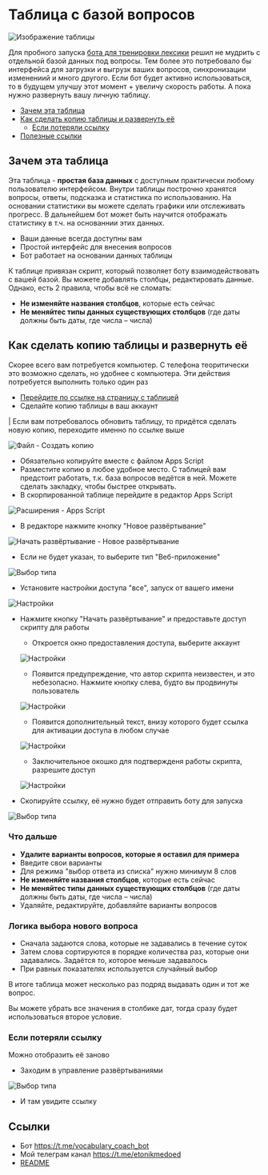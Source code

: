 # Таблица с базой вопросов

![Изображение таблицы](img/table.png)

Для пробного запуска [бота для тренировки лексики](https://t.me/vocabulary_coach_bot) решил не мудрить с отдельной базой данных под вопросы. Тем более это потребовало бы интерфейса для загрузки и выгрузк ваших вопросов, синхронизации изменениий и много другого. Если бот будет активно использоваться, то в будущем улучшу этот момент + увеличу скорость работы. А пока нужно развернуть вашу личную таблицу.

- [Зачем эта таблица](#Зачем-эта-таблица)
- [Как сделать копию таблицы и развернуть её](#Как-сделать-копию-таблицы-и-развернуть-её)
	- [Если потеряли ссылку](#Если-потеряли-ссылку)
- [Полезные ссылки](#Ссылки)

## Зачем эта таблица

Эта таблица - **простая база данных** с доступным практически любому пользователю интерфейсом.
Внутри таблицы построчно хранятся вопросы, ответы, подсказка и статистика по использованию.
На основании статистики вы можете сделать графики или отслеживать прогресс. В дальнейшем бот может быть научится отображать статистику в т.ч. на основаннии этих данных.

- Ваши данные всегда доступны вам
- Простой интерфейс для внесения вопросов
- Бот работает на основании данных таблицы

К таблице привязан скрипт, который позволяет боту взаимодействовать с вашей базой.
Вы можете добавлять столбцы, редактировать данные. Однако, есть 2 правила, чтобы всё не сломать:
- **Не изменяйте названия столбцов**, которые есть сейчас
- **Не меняйтес типы данных существующих столбцов**
(где даты должны быть даты, где числа – числа)

## Как сделать копию таблицы и развернуть её
Скорее всего вам потребуется компьютер.
С телефона теоритически это возможно сделать, но удобнее с компьютера.
Эти действия потребуется выполнить только один раз

- [Перейдите по ссылке на страницу с таблицей](https://docs.google.com/spreadsheets/d/1FvD3tg18_Gx9mD71T2cI6UiVrfnZ8ikgp0hAV7GpBeU/edit?usp=sharing)
- Сделайте копию таблицы в ваш аккаунт

| Если вам потребовалось обновить таблицу, то придётся сделать новую копию, переходите именно по ссылке выше

![Файл - Создать копию](img/copy.png)
- Обязательно копируйте вместе с файлом Apps Script
- Разместите копию в любое удобное место. С таблицей вам предстоит работать, т.к. база вопросов ведётся в ней. Можете сделать закладку, чтобы быстрее открывать.
- В скорпированной таблице перейдите в редактор Apps Script

![Расширения - Apps Script](img/script.png)
- В редакторе нажмите кнопку "Новое развёртывание"

![Начать развёртывание - Новое развёртывание](img/deploy.png)
- Если не будет указан, то выберите тип "Веб-приложение"

![Выбор типа](img/type.png)
- Установите настройки доступа "все", запуск от вашего имени

![Настройки](img/settings.png)
- Нажмите кнопку "Начать развёртывание" и предоставьте доступ скрипту для работы
	- Откроется окно предоставления доступа, выберите аккаунт

	![Настройки](img/access1.png)
	- Появится предупреждение, что автор скрипта неизвестен, и это небезопасно. Нажмите кнопку слева, будто вы продвинуты пользователь

	![Настройки](img/access2.png)
	- Появится дополнительный текст, внизу которого будет ссылка для активации доступа в любом случае

	![Настройки](img/access3.png)
	- Заключительное окошко для подтвержденя работы скрипта, разрешите доступ

	![Настройки](img/access4.png)
- Скопируйте ссылку, её нужно будет отправить боту для запуска

![Выбор типа](img/url.png)
### Что дальше

- **Удалите варианты вопросов, которые я оставил для примера**
- Введите свои варианты
- Для режима "выбор ответа из списка" нужно минимум 8 слов
- **Не изменяйте названия столбцов**, которые есть сейчас
- **Не меняйтес типы данных существующих столбцов**
(где даты должны быть даты, где числа – числа)
- Удаляйте, редактируйте, добавляйте варианты вопросов

### Логика выбора нового вопроса

- Сначала задаются слова, которые не задавались в течение суток
- Затем слова сортируются в порядке количества раз, которые они задавались. Задаётся то, которое меньше задавалось
- При равных показателях используется случайный выбор

В итоге таблица может несколько раз подряд выдавать один и тот же вопрос.

Вы можете убрать все значения в столбике дат, тогда сразу будет использоваться второе условие.


### Если потеряли ссылку
Можно отобразить её заново

- Заходим в управление развёртываниями

![Выбор типа](img/managment.png)
- И там увидите ссылку

## Ссылки
- Бот https://t.me/vocabulary_coach_bot
- Мой телеграм канал https://t.me/etonikmedoed
- [README](../README.md)
